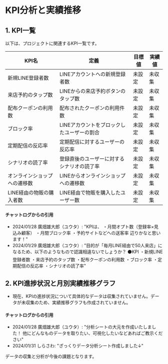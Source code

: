 # KPI分析と実績推移
## 1. KPI一覧

以下は、プロジェクトに関連するKPI一覧です。

| KPI名                   | 定義                                            | 目標値  | 実績値 |
|------------------------|------------------------------------------------|--------|--------|
| 新規LINE登録者数       | LINEアカウントへの新規登録者数                  | 未設定  | 未収集 |
| 来店予約のタップ数     | LINEからの来店予約ボタンのタップ数              | 未設定  | 未収集 |
| 配布クーポンの利用数   | 配布されたクーポンの利用件数                    | 未設定  | 未収集 |
| ブロック率             | LINEアカウントをブロックしたユーザーの割合      | 未設定  | 未収集 |
| 定期配信の反応率       | 定期配信に対するユーザーの反応率                  | 未設定  | 未収集 |
| シナリオの読了率       | 登録直後のユーザーに対するシナリオの読了率        | 未設定  | 未収集 |
| オンラインショップへの遷移数 | LINEからオンラインショップへの遷移数            | 未設定  | 未収集 |
| LINE経由の物販の購入者数 | LINE経由で物販を購入したユーザー数                | 未設定  | 未収集 |

#### チャットログからの引用
- 2024/01/28 廣畑雄大郎（ユウタ）: "KPIは、 ・月間オプト数（登録率×見込み顧客） ・月間ブロック率 ・予約サイトなどへの送客率 辺りかなと思います！"
- 2024/01/29 廣畑雄大郎（ユウタ）: "目的が「毎月LINE経由で50人来店」になるため、以下のようなもので認識相違ないでしょうか？ ⚫️KPI ・新規LINE登録者数 ・来店予約のタップ数 ・配布クーポンの利用数 ・ブロック率 ・定期配信の反応率 ・シナリオの読了率"

## 2. KPI進捗状況と月別実績推移グラフ

- 現在、KPIの進捗状況について具体的なデータは収集されていません。データが未収集のため、実績推移グラフも作成されていません。

#### チャットログからの引用
- 2024/01/28 廣畑雄大郎（ユウタ）: "分析シートの大元を作成いたしました！ 他にどんなものデータを取りたい、可視化したいなどあればご教示ください"
- 2024/01/31 しらさわ: "ざっくりデータ分析シート作成しました↓"

データの収集と分析が今後の課題となります。

